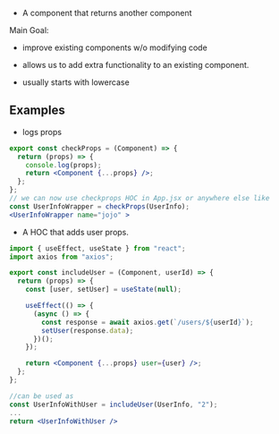 - A component that returns another component

Main Goal:
- improve existing components w/o modifying code
- allows us to add extra functionality to an existing component.

- usually starts with lowercase


## Examples
- logs props
```jsx
export const checkProps = (Component) => {
  return (props) => {
    console.log(props);
    return <Component {...props} />;
  };
};
// we can now use checkprops HOC in App.jsx or anywhere else like
const UserInfoWrapper = checkProps(UserInfo);
<UserInfoWrapper name="jojo" >
```

- A HOC that adds user props.

```jsx
import { useEffect, useState } from "react";
import axios from "axios";

export const includeUser = (Component, userId) => {
  return (props) => {
    const [user, setUser] = useState(null);

    useEffect(() => {
      (async () => {
        const response = await axios.get(`/users/${userId}`);
        setUser(response.data);
      })();
    });

    return <Component {...props} user={user} />;
  };
};

//can be used as
const UserInfoWithUser = includeUser(UserInfo, "2");
...
return <UserInfoWithUser />

```
